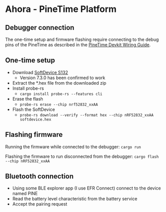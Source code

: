 # Ahora - PineTime Platform

## Debugger connection

The one-time setup and firmware flashing require connecting to the debug pins of the PineTime as described in the [PineTime Devkit Wiring Guide](https://pine64.org/documentation/PineTime/Further_information/Devkit_wiring/).

## One-time setup

* Download [SoftDevice S132](https://www.nordicsemi.com/Products/Development-software/S132/Download?lang=en#infotabs)
  * Version 7.3.0 has been confirmed to work
* Extract the *.hex file from the downloaded zip
* Install probe-rs
  * `cargo install probe-rs --features cli`
* Erase the flash
  * `probe-rs erase --chip nrf52832_xxAA`
* Flash the SoftDevice
  * `probe-rs download --verify --format hex --chip nRF52832_xxAA softdevice.hex`

## Flashing firmware

Running the firmware while connected to the debugger: `cargo run`

Flashing the firmware to run disconnected from the debugger: `cargo flash --chip nRF52832_xxAA`

## Bluetooth connection

* Using some BLE explorer app (I use EFR Connect) connect to the device named PINE
* Read the battery level characteristic from the battery service
* Accept the pairing request
